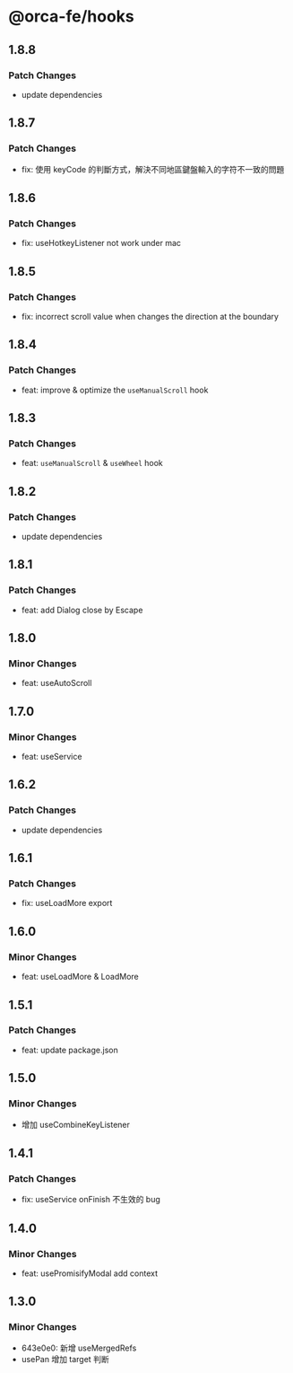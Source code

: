 # @orca-fe/hooks

## 1.8.8

### Patch Changes

- update dependencies

## 1.8.7

### Patch Changes

- fix: 使用 keyCode 的判斷方式，解決不同地區鍵盤輸入的字符不一致的問題

## 1.8.6

### Patch Changes

- fix: useHotkeyListener not work under mac

## 1.8.5

### Patch Changes

- fix: incorrect scroll value when changes the direction at the boundary

## 1.8.4

### Patch Changes

- feat: improve & optimize the `useManualScroll` hook

## 1.8.3

### Patch Changes

- feat: `useManualScroll` & `useWheel` hook

## 1.8.2

### Patch Changes

- update dependencies

## 1.8.1

### Patch Changes

- feat: add Dialog close by Escape

## 1.8.0

### Minor Changes

- feat: useAutoScroll

## 1.7.0

### Minor Changes

- feat: useService

## 1.6.2

### Patch Changes

- update dependencies

## 1.6.1

### Patch Changes

- fix: useLoadMore export

## 1.6.0

### Minor Changes

- feat: useLoadMore & LoadMore

## 1.5.1

### Patch Changes

- feat: update package.json

## 1.5.0

### Minor Changes

- 增加 useCombineKeyListener

## 1.4.1

### Patch Changes

- fix: useService onFinish 不生效的 bug

## 1.4.0

### Minor Changes

- feat: usePromisifyModal add context

## 1.3.0

### Minor Changes

- 643e0e0: 新增 useMergedRefs
- usePan 增加 target 判断
